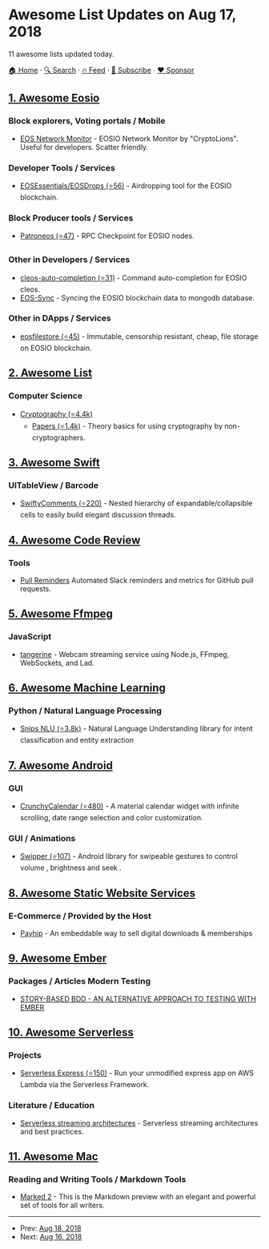 # Awesome List Updates on Aug 17, 2018

11 awesome lists updated today.

[🏠 Home](/README.md) · [🔍 Search](https://www.trackawesomelist.com/search/) · [🔥 Feed](https://www.trackawesomelist.com/rss.xml) · [📮 Subscribe](https://trackawesomelist.us17.list-manage.com/subscribe?u=d2f0117aa829c83a63ec63c2f&id=36a103854c) · [❤️  Sponsor](https://github.com/sponsors/theowenyoung)



## [1. Awesome Eosio](/content/DanailMinchev/awesome-eosio/README.md)

### Block explorers, Voting portals / Mobile

*   [EOS Network Monitor](http://eosnetworkmonitor.io/) - EOSIO Network Monitor by "CryptoLions". Useful for developers. Scatter friendly.

### Developer Tools / Services

*   [EOSEssentials/EOSDrops (⭐56)](https://github.com/EOSEssentials/EOSDrops) - Airdropping tool for the EOSIO blockchain.

### Block Producer tools / Services

*   [Patroneos (⭐47)](https://github.com/EOSIO/patroneos) - RPC Checkpoint for EOSIO nodes.

### Other in Developers / Services

*   [cleos-auto-completion (⭐31)](https://github.com/hexlant/cleos-auto-completion) - Command auto-completion for EOSIO cleos.
*   [EOS-Sync](https://github.com/EOSpace/eos-sync) - Syncing the EOSIO blockchain data to mongodb database.

### Other in DApps / Services

*   [eosfilestore (⭐45)](https://github.com/grigio/eosfilestore) - Immutable, censorship resistant, cheap, file storage on EOSIO blockchain.

## [2. Awesome List](/content/sindresorhus/awesome/README.md)

### Computer Science

*   [Cryptography (⭐4.4k)](https://github.com/sobolevn/awesome-cryptography#readme)
    *   [Papers (⭐1.4k)](https://github.com/pFarb/awesome-crypto-papers#readme) - Theory basics for using cryptography by non-cryptographers.

## [3. Awesome Swift](/content/matteocrippa/awesome-swift/README.md)

### UITableView / Barcode

*   [SwiftyComments (⭐220)](https://github.com/tsucres/SwiftyComments) - Nested hierarchy of expandable/collapsible cells to easily build elegant discussion threads.

## [4. Awesome Code Review](/content/joho/awesome-code-review/README.md)

### Tools

*   [Pull Reminders](https://pullreminders.com) Automated Slack reminders and metrics for GitHub pull requests.

## [5. Awesome Ffmpeg](/content/transitive-bullshit/awesome-ffmpeg/README.md)

### JavaScript

*   [tangerine](https://github.com/niftylettuce/tangerine) - Webcam streaming service using Node.js, FFmpeg, WebSockets, and Lad.

## [6. Awesome Machine Learning](/content/josephmisiti/awesome-machine-learning/README.md)

### Python / Natural Language Processing

*   [Snips NLU (⭐3.8k)](https://github.com/snipsco/snips-nlu) - Natural Language Understanding library for intent classification and entity extraction

## [7. Awesome Android](/content/JStumpp/awesome-android/README.md)

### GUI

*   [CrunchyCalendar (⭐480)](https://github.com/CleverPumpkin/CrunchyCalendar) - A material calendar widget with infinite scrolling, date range selection and color customization.

### GUI / Animations

*   [Swipper (⭐107)](https://github.com/mdg-iitr/Swipper) - Android library for swipeable gestures to control volume , brightness and seek .

## [8. Awesome Static Website Services](/content/agarrharr/awesome-static-website-services/README.md)

### E-Commerce / Provided by the Host

*   [Payhip](https://payhip.com/) - An embeddable way to sell digital downloads & memberships

## [9. Awesome Ember](/content/ember-community-russia/awesome-ember/README.md)

### Packages / Articles Modern Testing

*   [STORY-BASED BDD - AN ALTERNATIVE APPROACH TO TESTING WITH EMBER](https://www.kaliber5.de/en/blog/story-based-bdd-an-alternative-approach-to-testing-with-ember/)

## [10. Awesome Serverless](/content/pmuens/awesome-serverless/README.md)

### Projects

*   [Serverless Express (⭐150)](https://github.com/mikestaub/serverless-express) - Run your unmodified express app on AWS Lambda via the Serverless Framework.

### Literature / Education

*   [Serverless streaming architectures](https://d1.awsstatic.com/serverless/Whitepaper/Stream%20Processing%20Whitepaper.pdf) - Serverless streaming architectures and best practices.

## [11. Awesome Mac](/content/jaywcjlove/awesome-mac/README.md)

### Reading and Writing Tools / Markdown Tools

*   [Marked 2](http://marked2app.com/) - This is the Markdown preview with an elegant and powerful set of tools for all writers.

---

- Prev: [Aug 18, 2018](/content/2018/08/18/README.md)
- Next: [Aug 16, 2018](/content/2018/08/16/README.md)
